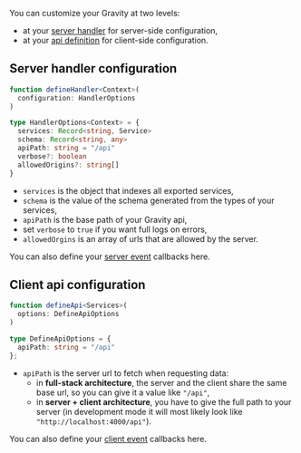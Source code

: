 You can customize your Gravity at two levels:

- at your [server handler](/documentation/usage/project-structure#server-handler) for server-side configuration,
- at your [api definition](/documentation/usage/project-structure#api.ts) for client-side configuration.

## Server handler configuration

```ts
function defineHandler<Context>(
  configuration: HandlerOptions
)

type HandlerOptions<Context> = {
  services: Record<string, Service>
  schema: Record<string, any>
  apiPath: string = "/api"
  verbose?: boolean
  allowedOrigins?: string[]
}
```

- `services` is the object that indexes all exported services,
- `schema` is the value of the schema generated from the types of your services,
- `apiPath` is the base path of your Gravity api,
- set `verbose` to `true` if you want full logs on errors,
- `allowedOrgins` is an array of urls that are allowed by the server.

You can also define your [server event](/documentation/usage/events) callbacks here.

## Client api configuration

```ts
function defineApi<Services>(
  options: DefineApiOptions
)

type DefineApiOptions = {
  apiPath: string = "/api"
};
```

- `apiPath` is the server url to fetch when requesting data:
  - in **full-stack architecture**, the server and the client share the same base url, so you can give it a value like `"/api"`,
  - in **server + client architecture**, you have to give the full path to your server (in development mode it will most likely look like `"http://localhost:4000/api"`).

You can also define your [client event](/documentation/usage/events) callbacks here.
